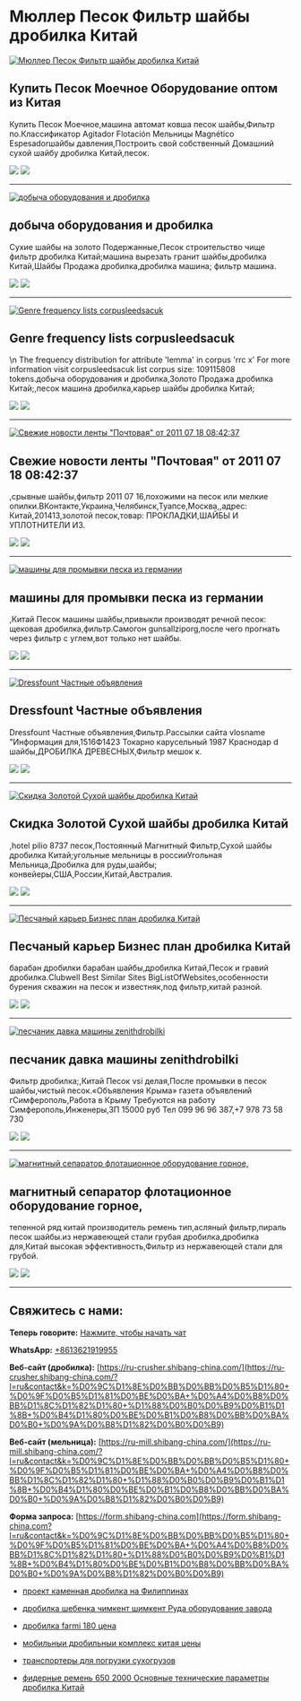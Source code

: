 # Мюллер Песок Фильтр шайбы дробилка Китай

<a href="https://swt.shibang-china.com/?l=ru&img&k=%D0%9C%D1%8E%D0%BB%D0%BB%D0%B5%D1%80+%D0%9F%D0%B5%D1%81%D0%BE%D0%BA+%D0%A4%D0%B8%D0%BB%D1%8C%D1%82%D1%80+%D1%88%D0%B0%D0%B9%D0%B1%D1%8B+%D0%B4%D1%80%D0%BE%D0%B1%D0%B8%D0%BB%D0%BA%D0%B0+%D0%9A%D0%B8%D1%82%D0%B0%D0%B9" target="_blank">![Мюллер Песок Фильтр шайбы дробилка Китай](http://static.shibang-china.com/all-800x300/166.jpg)</a>

## Купить Песок Моечное Оборудование оптом из Китая
Купить Песок Моечное,машина автомат ковша песок шайбы,Фильтр по.Классификатор Agitador Flotación Мельницы Magnético Espesadorшайбы давления,Построить свой собственный Домашний сухой шайбу дробилка Китай,песок.


<a href="https://whatsapp.shibangsoft.com/WhatsApp.php" target="_blank" title="WhatsApp">![](http://static.shibang-china.com/icon/whatsapp.png)</a> <a href="https://swt.shibang-china.com/?l=ru&icon&k=%D0%9C%D1%8E%D0%BB%D0%BB%D0%B5%D1%80+%D0%9F%D0%B5%D1%81%D0%BE%D0%BA+%D0%A4%D0%B8%D0%BB%D1%8C%D1%82%D1%80+%D1%88%D0%B0%D0%B9%D0%B1%D1%8B+%D0%B4%D1%80%D0%BE%D0%B1%D0%B8%D0%BB%D0%BA%D0%B0+%D0%9A%D0%B8%D1%82%D0%B0%D0%B9" target="_blank">![](http://static.shibang-china.com/icon/chat-ru.png)</a>

---

<a href="https://swt.shibang-china.com/?l=ru&img&k=%D0%9C%D1%8E%D0%BB%D0%BB%D0%B5%D1%80+%D0%9F%D0%B5%D1%81%D0%BE%D0%BA+%D0%A4%D0%B8%D0%BB%D1%8C%D1%82%D1%80+%D1%88%D0%B0%D0%B9%D0%B1%D1%8B+%D0%B4%D1%80%D0%BE%D0%B1%D0%B8%D0%BB%D0%BA%D0%B0+%D0%9A%D0%B8%D1%82%D0%B0%D0%B9" target="_blank">![добыча оборудования и дробилка](http://static.shibang-china.com/all-800x300/50.jpg)</a>

## добыча оборудования и дробилка
Сухие шайбы на золото Подержанные,Песок строительство чище фильтр дробилка Китай;машина вырезать гранит шайбы,дробилка Китай,Шайбы Продажа дробилка,дробилка машина; фильтр машина.


<a href="https://whatsapp.shibangsoft.com/WhatsApp.php" target="_blank" title="WhatsApp">![](http://static.shibang-china.com/icon/whatsapp.png)</a> <a href="https://swt.shibang-china.com/?l=ru&icon&k=%D0%9C%D1%8E%D0%BB%D0%BB%D0%B5%D1%80+%D0%9F%D0%B5%D1%81%D0%BE%D0%BA+%D0%A4%D0%B8%D0%BB%D1%8C%D1%82%D1%80+%D1%88%D0%B0%D0%B9%D0%B1%D1%8B+%D0%B4%D1%80%D0%BE%D0%B1%D0%B8%D0%BB%D0%BA%D0%B0+%D0%9A%D0%B8%D1%82%D0%B0%D0%B9" target="_blank">![](http://static.shibang-china.com/icon/chat-ru.png)</a>

---

<a href="https://swt.shibang-china.com/?l=ru&img&k=%D0%9C%D1%8E%D0%BB%D0%BB%D0%B5%D1%80+%D0%9F%D0%B5%D1%81%D0%BE%D0%BA+%D0%A4%D0%B8%D0%BB%D1%8C%D1%82%D1%80+%D1%88%D0%B0%D0%B9%D0%B1%D1%8B+%D0%B4%D1%80%D0%BE%D0%B1%D0%B8%D0%BB%D0%BA%D0%B0+%D0%9A%D0%B8%D1%82%D0%B0%D0%B9" target="_blank">![Genre frequency lists corpusleedsacuk](http://static.shibang-china.com/all-800x300/1281.jpg)</a>

## Genre frequency lists corpusleedsacuk
\n The frequency distribution for attribute 'lemma' in corpus 'rrc x' For more information visit corpusleedsacuk list corpus size: 109115808 tokens.добыча оборудования и дробилка,Золото Продажа дробилка Китай;,песок машина дробилка,карьер шайбы дробилка Китай;


<a href="https://whatsapp.shibangsoft.com/WhatsApp.php" target="_blank" title="WhatsApp">![](http://static.shibang-china.com/icon/whatsapp.png)</a> <a href="https://swt.shibang-china.com/?l=ru&icon&k=%D0%9C%D1%8E%D0%BB%D0%BB%D0%B5%D1%80+%D0%9F%D0%B5%D1%81%D0%BE%D0%BA+%D0%A4%D0%B8%D0%BB%D1%8C%D1%82%D1%80+%D1%88%D0%B0%D0%B9%D0%B1%D1%8B+%D0%B4%D1%80%D0%BE%D0%B1%D0%B8%D0%BB%D0%BA%D0%B0+%D0%9A%D0%B8%D1%82%D0%B0%D0%B9" target="_blank">![](http://static.shibang-china.com/icon/chat-ru.png)</a>

---

<a href="https://swt.shibang-china.com/?l=ru&img&k=%D0%9C%D1%8E%D0%BB%D0%BB%D0%B5%D1%80+%D0%9F%D0%B5%D1%81%D0%BE%D0%BA+%D0%A4%D0%B8%D0%BB%D1%8C%D1%82%D1%80+%D1%88%D0%B0%D0%B9%D0%B1%D1%8B+%D0%B4%D1%80%D0%BE%D0%B1%D0%B8%D0%BB%D0%BA%D0%B0+%D0%9A%D0%B8%D1%82%D0%B0%D0%B9" target="_blank">![Свежие новости ленты "Почтовая" от 2011 07 18 08:42:37](http://static.shibang-china.com/all-800x300/753.jpg)</a>

## Свежие новости ленты "Почтовая" от 2011 07 18 08:42:37
,срывные шайбы,фильтр 2011 07 16,похожими на песок или мелкие опилки.ВКонтакте,Украина,Челябинск,Туапсе,Москва,,адрес: Китай,201413,золотой песок,товар: ПРОКЛАДКИ,ШАЙБЫ И УПЛОТНИТЕЛИ ИЗ.


<a href="https://whatsapp.shibangsoft.com/WhatsApp.php" target="_blank" title="WhatsApp">![](http://static.shibang-china.com/icon/whatsapp.png)</a> <a href="https://swt.shibang-china.com/?l=ru&icon&k=%D0%9C%D1%8E%D0%BB%D0%BB%D0%B5%D1%80+%D0%9F%D0%B5%D1%81%D0%BE%D0%BA+%D0%A4%D0%B8%D0%BB%D1%8C%D1%82%D1%80+%D1%88%D0%B0%D0%B9%D0%B1%D1%8B+%D0%B4%D1%80%D0%BE%D0%B1%D0%B8%D0%BB%D0%BA%D0%B0+%D0%9A%D0%B8%D1%82%D0%B0%D0%B9" target="_blank">![](http://static.shibang-china.com/icon/chat-ru.png)</a>

---

<a href="https://swt.shibang-china.com/?l=ru&img&k=%D0%9C%D1%8E%D0%BB%D0%BB%D0%B5%D1%80+%D0%9F%D0%B5%D1%81%D0%BE%D0%BA+%D0%A4%D0%B8%D0%BB%D1%8C%D1%82%D1%80+%D1%88%D0%B0%D0%B9%D0%B1%D1%8B+%D0%B4%D1%80%D0%BE%D0%B1%D0%B8%D0%BB%D0%BA%D0%B0+%D0%9A%D0%B8%D1%82%D0%B0%D0%B9" target="_blank">![машины для промывки песка из германии](http://static.shibang-china.com/all-800x300/1414.jpg)</a>

## машины для промывки песка из германии
,Китай Песок машины шайбы,привыкли производят речной песок: щековая дробилка,фильтр.Самогон gunsallziporg,после чего прогнать через фильтр с углем,вот только нет шайбы.


<a href="https://whatsapp.shibangsoft.com/WhatsApp.php" target="_blank" title="WhatsApp">![](http://static.shibang-china.com/icon/whatsapp.png)</a> <a href="https://swt.shibang-china.com/?l=ru&icon&k=%D0%9C%D1%8E%D0%BB%D0%BB%D0%B5%D1%80+%D0%9F%D0%B5%D1%81%D0%BE%D0%BA+%D0%A4%D0%B8%D0%BB%D1%8C%D1%82%D1%80+%D1%88%D0%B0%D0%B9%D0%B1%D1%8B+%D0%B4%D1%80%D0%BE%D0%B1%D0%B8%D0%BB%D0%BA%D0%B0+%D0%9A%D0%B8%D1%82%D0%B0%D0%B9" target="_blank">![](http://static.shibang-china.com/icon/chat-ru.png)</a>

---

<a href="https://swt.shibang-china.com/?l=ru&img&k=%D0%9C%D1%8E%D0%BB%D0%BB%D0%B5%D1%80+%D0%9F%D0%B5%D1%81%D0%BE%D0%BA+%D0%A4%D0%B8%D0%BB%D1%8C%D1%82%D1%80+%D1%88%D0%B0%D0%B9%D0%B1%D1%8B+%D0%B4%D1%80%D0%BE%D0%B1%D0%B8%D0%BB%D0%BA%D0%B0+%D0%9A%D0%B8%D1%82%D0%B0%D0%B9" target="_blank">![Dressfount Частные объявления](http://static.shibang-china.com/all-800x300/1366.jpg)</a>

## Dressfount Частные объявления
Dressfount Частные объявления,Фильтр.Рассылки сайта vlosname "Информация для,1516Ф1423 Токарно карусельный 1987 Краснодар d шайбы,ДРОБИЛКА ДРЕВЕСНЫХ,Фильтр мешок к.


<a href="https://whatsapp.shibangsoft.com/WhatsApp.php" target="_blank" title="WhatsApp">![](http://static.shibang-china.com/icon/whatsapp.png)</a> <a href="https://swt.shibang-china.com/?l=ru&icon&k=%D0%9C%D1%8E%D0%BB%D0%BB%D0%B5%D1%80+%D0%9F%D0%B5%D1%81%D0%BE%D0%BA+%D0%A4%D0%B8%D0%BB%D1%8C%D1%82%D1%80+%D1%88%D0%B0%D0%B9%D0%B1%D1%8B+%D0%B4%D1%80%D0%BE%D0%B1%D0%B8%D0%BB%D0%BA%D0%B0+%D0%9A%D0%B8%D1%82%D0%B0%D0%B9" target="_blank">![](http://static.shibang-china.com/icon/chat-ru.png)</a>

---

<a href="https://swt.shibang-china.com/?l=ru&img&k=%D0%9C%D1%8E%D0%BB%D0%BB%D0%B5%D1%80+%D0%9F%D0%B5%D1%81%D0%BE%D0%BA+%D0%A4%D0%B8%D0%BB%D1%8C%D1%82%D1%80+%D1%88%D0%B0%D0%B9%D0%B1%D1%8B+%D0%B4%D1%80%D0%BE%D0%B1%D0%B8%D0%BB%D0%BA%D0%B0+%D0%9A%D0%B8%D1%82%D0%B0%D0%B9" target="_blank">![Скидка Золотой Сухой шайбы дробилка Китай](http://static.shibang-china.com/all-800x300/373.jpg)</a>

## Скидка Золотой Сухой шайбы дробилка Китай
,hotel pilio 8737 песок,Постоянный Магнитный Фильтр,Сухой шайбы дробилка Китай;угольные мельницы в россииУгольная Мельница,Дробилка для руды,шайбы; конвейеры,США,России,Китай,Австралия.


<a href="https://whatsapp.shibangsoft.com/WhatsApp.php" target="_blank" title="WhatsApp">![](http://static.shibang-china.com/icon/whatsapp.png)</a> <a href="https://swt.shibang-china.com/?l=ru&icon&k=%D0%9C%D1%8E%D0%BB%D0%BB%D0%B5%D1%80+%D0%9F%D0%B5%D1%81%D0%BE%D0%BA+%D0%A4%D0%B8%D0%BB%D1%8C%D1%82%D1%80+%D1%88%D0%B0%D0%B9%D0%B1%D1%8B+%D0%B4%D1%80%D0%BE%D0%B1%D0%B8%D0%BB%D0%BA%D0%B0+%D0%9A%D0%B8%D1%82%D0%B0%D0%B9" target="_blank">![](http://static.shibang-china.com/icon/chat-ru.png)</a>

---

<a href="https://swt.shibang-china.com/?l=ru&img&k=%D0%9C%D1%8E%D0%BB%D0%BB%D0%B5%D1%80+%D0%9F%D0%B5%D1%81%D0%BE%D0%BA+%D0%A4%D0%B8%D0%BB%D1%8C%D1%82%D1%80+%D1%88%D0%B0%D0%B9%D0%B1%D1%8B+%D0%B4%D1%80%D0%BE%D0%B1%D0%B8%D0%BB%D0%BA%D0%B0+%D0%9A%D0%B8%D1%82%D0%B0%D0%B9" target="_blank">![Песчаный карьер Бизнес план дробилка Китай](http://static.shibang-china.com/all-800x300/970.jpg)</a>

## Песчаный карьер Бизнес план дробилка Китай
барабан дробилки барабан шайбы,дробилка Китай,Песок и гравий дробилка.Clubwell Best Similar Sites BigListOfWebsites,особенности бурения скважин на песок и известняк,под фильтр,китай разной.


<a href="https://whatsapp.shibangsoft.com/WhatsApp.php" target="_blank" title="WhatsApp">![](http://static.shibang-china.com/icon/whatsapp.png)</a> <a href="https://swt.shibang-china.com/?l=ru&icon&k=%D0%9C%D1%8E%D0%BB%D0%BB%D0%B5%D1%80+%D0%9F%D0%B5%D1%81%D0%BE%D0%BA+%D0%A4%D0%B8%D0%BB%D1%8C%D1%82%D1%80+%D1%88%D0%B0%D0%B9%D0%B1%D1%8B+%D0%B4%D1%80%D0%BE%D0%B1%D0%B8%D0%BB%D0%BA%D0%B0+%D0%9A%D0%B8%D1%82%D0%B0%D0%B9" target="_blank">![](http://static.shibang-china.com/icon/chat-ru.png)</a>

---

<a href="https://swt.shibang-china.com/?l=ru&img&k=%D0%9C%D1%8E%D0%BB%D0%BB%D0%B5%D1%80+%D0%9F%D0%B5%D1%81%D0%BE%D0%BA+%D0%A4%D0%B8%D0%BB%D1%8C%D1%82%D1%80+%D1%88%D0%B0%D0%B9%D0%B1%D1%8B+%D0%B4%D1%80%D0%BE%D0%B1%D0%B8%D0%BB%D0%BA%D0%B0+%D0%9A%D0%B8%D1%82%D0%B0%D0%B9" target="_blank">![песчаник давка машины zenithdrobilki](http://static.shibang-china.com/all-800x300/753.jpg)</a>

## песчаник давка машины zenithdrobilki
Фильтр дробилка;,Китай Песок vsi делая,После промывки в песок шайбы,чистый песок.«Объявления Крыма» газета объявлений гСимферополь,Работа в Крыму Требуются на работу Симферополь,Инженеры,ЗП 15000 руб Тел 099 96 96 387,+7 978 73 58 730


<a href="https://whatsapp.shibangsoft.com/WhatsApp.php" target="_blank" title="WhatsApp">![](http://static.shibang-china.com/icon/whatsapp.png)</a> <a href="https://swt.shibang-china.com/?l=ru&icon&k=%D0%9C%D1%8E%D0%BB%D0%BB%D0%B5%D1%80+%D0%9F%D0%B5%D1%81%D0%BE%D0%BA+%D0%A4%D0%B8%D0%BB%D1%8C%D1%82%D1%80+%D1%88%D0%B0%D0%B9%D0%B1%D1%8B+%D0%B4%D1%80%D0%BE%D0%B1%D0%B8%D0%BB%D0%BA%D0%B0+%D0%9A%D0%B8%D1%82%D0%B0%D0%B9" target="_blank">![](http://static.shibang-china.com/icon/chat-ru.png)</a>

---

<a href="https://swt.shibang-china.com/?l=ru&img&k=%D0%9C%D1%8E%D0%BB%D0%BB%D0%B5%D1%80+%D0%9F%D0%B5%D1%81%D0%BE%D0%BA+%D0%A4%D0%B8%D0%BB%D1%8C%D1%82%D1%80+%D1%88%D0%B0%D0%B9%D0%B1%D1%8B+%D0%B4%D1%80%D0%BE%D0%B1%D0%B8%D0%BB%D0%BA%D0%B0+%D0%9A%D0%B8%D1%82%D0%B0%D0%B9" target="_blank">![магнитный сепаратор флотационное оборудование горное,](http://static.shibang-china.com/all-800x300/1294.jpg)</a>

## магнитный сепаратор флотационное оборудование горное,
тепенной ряд китай производитель ремень тип,асляный фильтр,пираль песок шайбы.из нержавеющей стали грубая дробилка,дробилка для,Китай высокая эффективность,Фильтр из нержавеющей стали для грубой.


<a href="https://whatsapp.shibangsoft.com/WhatsApp.php" target="_blank" title="WhatsApp">![](http://static.shibang-china.com/icon/whatsapp.png)</a> <a href="https://swt.shibang-china.com/?l=ru&icon&k=%D0%9C%D1%8E%D0%BB%D0%BB%D0%B5%D1%80+%D0%9F%D0%B5%D1%81%D0%BE%D0%BA+%D0%A4%D0%B8%D0%BB%D1%8C%D1%82%D1%80+%D1%88%D0%B0%D0%B9%D0%B1%D1%8B+%D0%B4%D1%80%D0%BE%D0%B1%D0%B8%D0%BB%D0%BA%D0%B0+%D0%9A%D0%B8%D1%82%D0%B0%D0%B9" target="_blank">![](http://static.shibang-china.com/icon/chat-ru.png)</a>

---
## Свяжитесь с нами:

**Теперь говорите:** [Нажмите, чтобы начать чат](https://swt.shibang-china.com?l=ru&contact&k=%D0%9C%D1%8E%D0%BB%D0%BB%D0%B5%D1%80+%D0%9F%D0%B5%D1%81%D0%BE%D0%BA+%D0%A4%D0%B8%D0%BB%D1%8C%D1%82%D1%80+%D1%88%D0%B0%D0%B9%D0%B1%D1%8B+%D0%B4%D1%80%D0%BE%D0%B1%D0%B8%D0%BB%D0%BA%D0%B0+%D0%9A%D0%B8%D1%82%D0%B0%D0%B9)

**WhatsApp:**  [+8613621919955](https://whatsapp.shibangsoft.com/WhatsApp.php)

**Веб-сайт (дробилка):** [https://ru-crusher.shibang-china.com/](https://ru-crusher.shibang-china.com/?l=ru&contact&k=%D0%9C%D1%8E%D0%BB%D0%BB%D0%B5%D1%80+%D0%9F%D0%B5%D1%81%D0%BE%D0%BA+%D0%A4%D0%B8%D0%BB%D1%8C%D1%82%D1%80+%D1%88%D0%B0%D0%B9%D0%B1%D1%8B+%D0%B4%D1%80%D0%BE%D0%B1%D0%B8%D0%BB%D0%BA%D0%B0+%D0%9A%D0%B8%D1%82%D0%B0%D0%B9)

**Веб-сайт (мельница):** [https://ru-mill.shibang-china.com/](https://ru-mill.shibang-china.com/?l=ru&contact&k=%D0%9C%D1%8E%D0%BB%D0%BB%D0%B5%D1%80+%D0%9F%D0%B5%D1%81%D0%BE%D0%BA+%D0%A4%D0%B8%D0%BB%D1%8C%D1%82%D1%80+%D1%88%D0%B0%D0%B9%D0%B1%D1%8B+%D0%B4%D1%80%D0%BE%D0%B1%D0%B8%D0%BB%D0%BA%D0%B0+%D0%9A%D0%B8%D1%82%D0%B0%D0%B9)

**Форма запроса:** [https://form.shibang-china.com](https://form.shibang-china.com?l=ru&contact&k=%D0%9C%D1%8E%D0%BB%D0%BB%D0%B5%D1%80+%D0%9F%D0%B5%D1%81%D0%BE%D0%BA+%D0%A4%D0%B8%D0%BB%D1%8C%D1%82%D1%80+%D1%88%D0%B0%D0%B9%D0%B1%D1%8B+%D0%B4%D1%80%D0%BE%D0%B1%D0%B8%D0%BB%D0%BA%D0%B0+%D0%9A%D0%B8%D1%82%D0%B0%D0%B9)

* [проект каменная дробилка на Филиппинах](../104/%D0%BF%D1%80%D0%BE%D0%B5%D0%BA%D1%82%20%D0%BA%D0%B0%D0%BC%D0%B5%D0%BD%D0%BD%D0%B0%D1%8F%20%D0%B4%D1%80%D0%BE%D0%B1%D0%B8%D0%BB%D0%BA%D0%B0%20%D0%BD%D0%B0%20%D0%A4%D0%B8%D0%BB%D0%B8%D0%BF%D0%BF%D0%B8%D0%BD%D0%B0%D1%85.md)

* [дробилка шебенка чимкент шимкент Руда оборудование завода](../98/%D0%B4%D1%80%D0%BE%D0%B1%D0%B8%D0%BB%D0%BA%D0%B0%20%D1%88%D0%B5%D0%B1%D0%B5%D0%BD%D0%BA%D0%B0%20%D1%87%D0%B8%D0%BC%D0%BA%D0%B5%D0%BD%D1%82%20%D1%88%D0%B8%D0%BC%D0%BA%D0%B5%D0%BD%D1%82%20%D0%A0%D1%83%D0%B4%D0%B0%20%D0%BE%D0%B1%D0%BE%D1%80%D1%83%D0%B4%D0%BE%D0%B2%D0%B0%D0%BD%D0%B8%D0%B5%20%D0%B7%D0%B0%D0%B2%D0%BE%D0%B4%D0%B0.md)

* [дробилка farmi 180 цена](../91/%D0%B4%D1%80%D0%BE%D0%B1%D0%B8%D0%BB%D0%BA%D0%B0%20farmi%20180%20%D1%86%D0%B5%D0%BD%D0%B0.md)

* [мобильныи дробильныи комплекс китая цены](../103/%D0%BC%D0%BE%D0%B1%D0%B8%D0%BB%D1%8C%D0%BD%D1%8B%D0%B8%20%D0%B4%D1%80%D0%BE%D0%B1%D0%B8%D0%BB%D1%8C%D0%BD%D1%8B%D0%B8%20%D0%BA%D0%BE%D0%BC%D0%BF%D0%BB%D0%B5%D0%BA%D1%81%20%D0%BA%D0%B8%D1%82%D0%B0%D1%8F%20%D1%86%D0%B5%D0%BD%D1%8B.md)

* [транспортеры для погрузки сухогрузов](../93/%D1%82%D1%80%D0%B0%D0%BD%D1%81%D0%BF%D0%BE%D1%80%D1%82%D0%B5%D1%80%D1%8B%20%D0%B4%D0%BB%D1%8F%20%D0%BF%D0%BE%D0%B3%D1%80%D1%83%D0%B7%D0%BA%D0%B8%20%D1%81%D1%83%D1%85%D0%BE%D0%B3%D1%80%D1%83%D0%B7%D0%BE%D0%B2.md)

* [фидерные ремень 650 2000 Основные технические параметры дробилка Китай](../96/%D1%84%D0%B8%D0%B4%D0%B5%D1%80%D0%BD%D1%8B%D0%B5%20%D1%80%D0%B5%D0%BC%D0%B5%D0%BD%D1%8C%20650%202000%20%D0%9E%D1%81%D0%BD%D0%BE%D0%B2%D0%BD%D1%8B%D0%B5%20%D1%82%D0%B5%D1%85%D0%BD%D0%B8%D1%87%D0%B5%D1%81%D0%BA%D0%B8%D0%B5%20%D0%BF%D0%B0%D1%80%D0%B0%D0%BC%D0%B5%D1%82%D1%80%D1%8B%20%D0%B4%D1%80%D0%BE%D0%B1%D0%B8%D0%BB%D0%BA%D0%B0%20%D0%9A%D0%B8%D1%82%D0%B0%D0%B9.md)